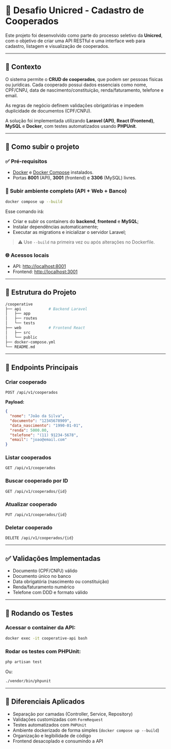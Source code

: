 # 📌 Desafio Unicred - Cadastro de Cooperados

Este projeto foi desenvolvido como parte do processo seletivo da **Unicred**, com o objetivo de criar uma API RESTful e uma interface web para cadastro, listagem e visualização de cooperados.

---

## 🧠 Contexto

O sistema permite o **CRUD de cooperados**, que podem ser pessoas físicas ou jurídicas. Cada cooperado possui dados essenciais como nome, CPF/CNPJ, data de nascimento/constituição, renda/faturamento, telefone e email.

As regras de negócio definem validações obrigatórias e impedem duplicidade de documentos (CPF/CNPJ).

A solução foi implementada utilizando **Laravel (API)**, **React (Frontend)**, **MySQL** e **Docker**, com testes automatizados usando **PHPUnit**.

---

## 🚀 Como subir o projeto

### ✅ Pré-requisitos

* [Docker](https://www.docker.com/) e [Docker Compose](https://docs.docker.com/compose/) instalados.
* Portas **8001** (API), **3001** (frontend) e **3306** (MySQL) livres.

### 🧨 Subir ambiente completo (API + Web + Banco)

```bash
docker compose up --build
```

Esse comando irá:

* Criar e subir os containers do **backend**, **frontend** e **MySQL**;
* Instalar dependências automaticamente;
* Executar as migrations e inicializar o servidor Laravel;

> ⚠️ Use `--build` na primeira vez ou após alterações no Dockerfile.

### 🌐 Acessos locais

* API: [http://localhost:8001](http://localhost:8001)
* Frontend: [http://localhost:3001](http://localhost:3001)

---

## 🧱 Estrutura do Projeto

```bash
/cooperative
├── api            # Backend Laravel
│   ├── app
│   ├── routes
│   └── tests
├── web            # Frontend React
│   ├── src
│   └── public
├── docker-compose.yml
└── README.md
```

---

## 📡 Endpoints Principais

### Criar cooperado

`POST /api/v1/cooperados`

**Payload:**

```json
{
  "nome": "João da Silva",
  "documento": "12345678909",
  "data_nascimento": "1990-01-01",
  "renda": 5000.00,
  "telefone": "(11) 91234-5678",
  "email": "joao@email.com"
}
```

### Listar cooperados

`GET /api/v1/cooperados`

### Buscar cooperado por ID

`GET /api/v1/cooperados/{id}`

### Atualizar cooperado

`PUT /api/v1/cooperados/{id}`

### Deletar cooperado

`DELETE /api/v1/cooperados/{id}`

---

## ✅ Validações Implementadas

* Documento (CPF/CNPJ) válido
* Documento único no banco
* Data obrigatória (nascimento ou constituição)
* Renda/faturamento numérico
* Telefone com DDD e formato válido

---

## 🧪 Rodando os Testes

### Acessar o container da API:

```bash
docker exec -it cooperative-api bash
```

### Rodar os testes com PHPUnit:

```bash
php artisan test
```

Ou:

```bash
./vendor/bin/phpunit
```

---

## 📌 Diferenciais Aplicados

* Separação por camadas (Controller, Service, Repository)
* Validações customizadas com `FormRequest`
* Testes automatizados com `PHPUnit`
* Ambiente dockerizado de forma simples (`docker compose up --build`)
* Organização e legibilidade de código
* Frontend desacoplado e consumindo a API

